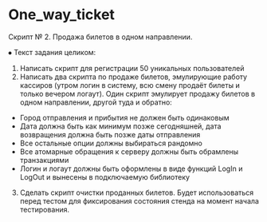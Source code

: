 # One_way_ticket
Скрипт № 2.
Продажа билетов в одном направлении.





⦁	Текст задания целиком:
1. Написать скрипт для регистрации 50 уникальных пользователей
2. Написать два скрипта по продаже билетов, эмулирующие работу кассиров (утром логин в систему, всю смену продаёт билеты и только вечером логаут). Один скрипт эмулирует продажу билетов в одном направлении, другой туда и обратно:
- Город отправления и прибытия не должен быть одинаковым
- Дата должна быть как минимум позже сегодняшней, дата возвращения должна быть позже даты отправления
- Все остальные опции должны выбираться рандомно
- Все атомарные обращения к серверу должны быть обрамлены транзакциями
- Логин и логаут должны быть оформлены в виде функций LogIn и LogOut и вынесены в подключаемую библиотеку
3. Сделать скрипт очистки проданных билетов. Будет использоваться перед тестом для фиксирования состояния стенда на момент начала тестирования.
